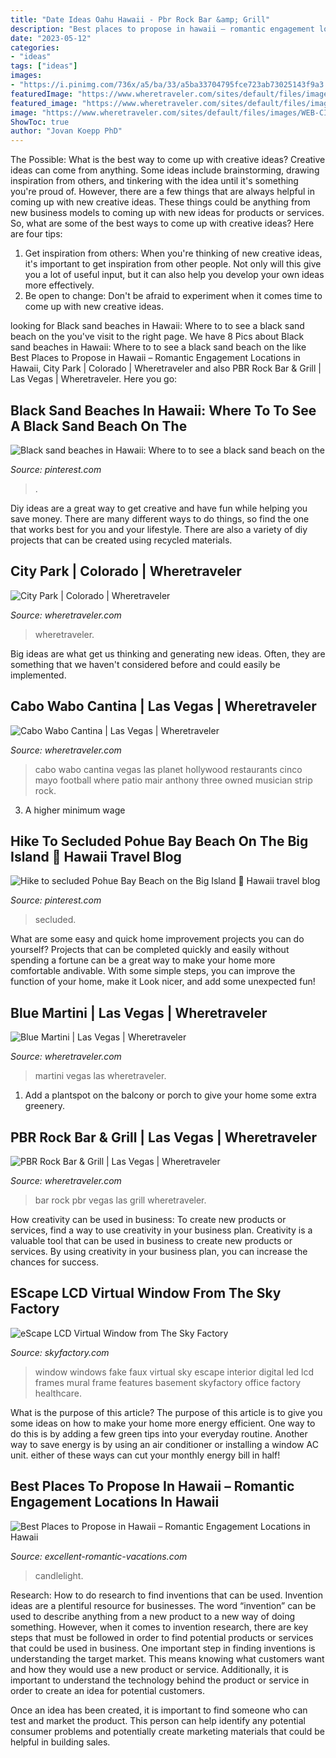 ```yaml
---
title: "Date Ideas Oahu Hawaii - Pbr Rock Bar &amp; Grill"
description: "Best places to propose in hawaii – romantic engagement locations in hawaii"
date: "2023-05-12"
categories:
- "ideas"
tags: ["ideas"]
images:
- "https://i.pinimg.com/736x/a5/ba/33/a5ba33704795fce723ab73025143f9a3.jpg"
featuredImage: "https://www.wheretraveler.com/sites/default/files/images/pbr_rock_bar.jpg"
featured_image: "https://www.wheretraveler.com/sites/default/files/images/BlueMartini.jpg"
image: "https://www.wheretraveler.com/sites/default/files/images/WEB-CITY-PARK-man-and-geese-FIF_EL.jpg"
ShowToc: true
author: "Jovan Koepp PhD"
---
```



The Possible: What is the best way to come up with creative ideas?
Creative ideas can come from anything. Some ideas include brainstorming, drawing inspiration from others, and tinkering with the idea until it's something you're proud of. However, there are a few things that are always helpful in coming up with new creative ideas. These things could be anything from new business models to coming up with new ideas for products or services. So, what are some of the best ways to come up with creative ideas? Here are four tips: 
1) Get inspiration from others: When you're thinking of new creative ideas, it's important to get inspiration from other people. Not only will this give you a lot of useful input, but it can also help you develop your own ideas more effectively. 
2) Be open to change: Don't be afraid to experiment when it comes time to come up with new creative ideas.

	

		
looking for Black sand beaches in Hawaii: Where to to see a black sand beach on the you've visit to the right page. We have 8 Pics about Black sand beaches in Hawaii: Where to to see a black sand beach on the like Best Places to Propose in Hawaii – Romantic Engagement Locations in Hawaii, City Park | Colorado | Wheretraveler and also PBR Rock Bar &amp; Grill | Las Vegas | Wheretraveler. Here you go:
		
    
## Black Sand Beaches In Hawaii: Where To To See A Black Sand Beach On The

<img loading=lazy src="https://i.pinimg.com/736x/a5/ba/33/a5ba33704795fce723ab73025143f9a3.jpg" onerror="this.onerror=null;this.src='https://tse2.mm.bing.net/th?id=OIP.Q76Go4cKNyOHE7G-8eYIIgHaND&amp;pid=15.1';" alt="Black sand beaches in Hawaii: Where to to see a black sand beach on the">

_Source: pinterest.com_

>. 

	

Diy ideas are a great way to get creative and have fun while helping you save money. There are many different ways to do things, so find the one that works best for you and your lifestyle. There are also a variety of diy projects that can be created using recycled materials.

    
## City Park | Colorado | Wheretraveler

<img loading=lazy src="https://www.wheretraveler.com/sites/default/files/images/WEB-CITY-PARK-man-and-geese-FIF_EL.jpg" onerror="this.onerror=null;this.src='https://tse2.mm.bing.net/th?id=OIP.dXr7gwn2d1FBMR8xoH_dmgHaLQ&amp;pid=15.1';" alt="City Park | Colorado | Wheretraveler">

_Source: wheretraveler.com_

>wheretraveler. 

	

Big ideas are what get us thinking and generating new ideas. Often, they are something that we haven't considered before and could easily be implemented.

    
## Cabo Wabo Cantina | Las Vegas | Wheretraveler

<img loading=lazy src="https://www.wheretraveler.com/sites/default/files/images/cabo_wabo_patio_final_anthony_mair.jpg" onerror="this.onerror=null;this.src='https://tse1.mm.bing.net/th?id=OIP.wLChUOMxAzt-tYJDf9UXaAHaE8&amp;pid=15.1';" alt="Cabo Wabo Cantina | Las Vegas | Wheretraveler">

_Source: wheretraveler.com_

>cabo wabo cantina vegas las planet hollywood restaurants cinco mayo football where patio mair anthony three owned musician strip rock. 

	

3. A higher minimum wage

    
## Hike To Secluded Pohue Bay Beach On The Big Island 🌴 Hawaii Travel Blog

<img loading=lazy src="https://i.pinimg.com/736x/94/82/5c/94825c6524b169dac032d6737dbcc88e.jpg" onerror="this.onerror=null;this.src='https://tse1.mm.bing.net/th?id=OIP.UuzgYijoOvJ1HIhwOboa_QHaNJ&amp;pid=15.1';" alt="Hike to secluded Pohue Bay Beach on the Big Island 🌴 Hawaii travel blog">

_Source: pinterest.com_

>secluded. 

	

What are some easy and quick home improvement projects you can do yourself?
Projects that can be completed quickly and easily without spending a fortune can be a great way to make your home more comfortable andivable. With some simple steps, you can improve the function of your home, make it Look nicer, and add some unexpected fun!

    
## Blue Martini | Las Vegas | Wheretraveler

<img loading=lazy src="https://www.wheretraveler.com/sites/default/files/images/BlueMartini.jpg" onerror="this.onerror=null;this.src='https://tse1.mm.bing.net/th?id=OIP.Jf-oC9wonHVIS4ZAPXAzxwHaJ4&amp;pid=15.1';" alt="Blue Martini | Las Vegas | Wheretraveler">

_Source: wheretraveler.com_

>martini vegas las wheretraveler. 

	

1. Add a plantspot on the balcony or porch to give your home some extra greenery.

    
## PBR Rock Bar &amp; Grill | Las Vegas | Wheretraveler

<img loading=lazy src="https://www.wheretraveler.com/sites/default/files/images/pbr_rock_bar.jpg" onerror="this.onerror=null;this.src='https://tse2.mm.bing.net/th?id=OIP.bHyYwtROf9D88iibdt0UIAHaE6&amp;pid=15.1';" alt="PBR Rock Bar &amp; Grill | Las Vegas | Wheretraveler">

_Source: wheretraveler.com_

>bar rock pbr vegas las grill wheretraveler. 

	

How creativity can be used in business: To create new products or services, find a way to use creativity in your business plan.
Creativity is a valuable tool that can be used in business to create new products or services. By using creativity in your business plan, you can increase the chances for success.

    
## EScape LCD Virtual Window From The Sky Factory

<img loading=lazy src="https://www.skyfactory.com/images/products/escape_features/feature_five.jpg" onerror="this.onerror=null;this.src='https://tse4.mm.bing.net/th?id=OIP.oAcLQKJXsLQKXit2yoPtGAHaKg&amp;pid=15.1';" alt="eScape LCD Virtual Window from The Sky Factory">

_Source: skyfactory.com_

>window windows fake faux virtual sky escape interior digital led lcd frames mural frame features basement skyfactory office factory healthcare. 

	

What is the purpose of this article?
The purpose of this article is to give you some ideas on how to make your home more energy efficient. One way to do this is by adding a few green tips into your everyday routine. Another way to save energy is by using an air conditioner or installing a window AC unit. either of these ways can cut your monthly energy bill in half!

    
## Best Places To Propose In Hawaii – Romantic Engagement Locations In Hawaii

<img loading=lazy src="https://www.excellent-romantic-vacations.com/images/romantic-hawaii-dinner-proposal.jpg" onerror="this.onerror=null;this.src='https://tse3.mm.bing.net/th?id=OIP.XAnVfKZ4aSTa8SrMk4ix6gHaD3&amp;pid=15.1';" alt="Best Places to Propose in Hawaii – Romantic Engagement Locations in Hawaii">

_Source: excellent-romantic-vacations.com_

>candlelight. 

	

Research: How to do research to find inventions that can be used.
Invention ideas are a plentiful resource for businesses. The word “invention” can be used to describe anything from a new product to a new way of doing something. However, when it comes to invention research, there are key steps that must be followed in order to find potential products or services that could be used in business. 
One important step in finding inventions is understanding the target market. This means knowing what customers want and how they would use a new product or service. Additionally, it is important to understand the technology behind the product or service in order to create an idea for potential customers. 

Once an idea has been created, it is important to find someone who can test and market the product. This person can help identify any potential consumer problems and potentially create marketing materials that could be helpful in building sales.

